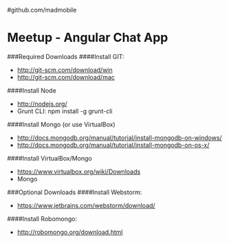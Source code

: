 #github.com/madmobile

Meetup - Angular Chat App
=======================

###Required Downloads
####Install GIT:
- http://git-scm.com/download/win
- http://git-scm.com/download/mac

####Install Node
- http://nodejs.org/
 - Grunt CLI: npm install -g grunt-cli

####Install Mongo (or use VirtualBox)
- http://docs.mongodb.org/manual/tutorial/install-mongodb-on-windows/
- http://docs.mongodb.org/manual/tutorial/install-mongodb-on-os-x/

####Install VirtualBox/Mongo
- https://www.virtualbox.org/wiki/Downloads
 - Mongo



###Optional Downloads
####Install Webstorm:
- https://www.jetbrains.com/webstorm/download/

####Install Robomongo:
- http://robomongo.org/download.html



